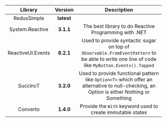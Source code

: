 Library|Version|Description
:---:|:--:|:---:
ReduxSimple|**latest**|
System.Reactive|**3.1.1**|The best library to do Reactive Programming with .NET
ReactiveUI.Events|**8.2.1**|Used to provide syntactic sugar on top of `Observable.FromEventPattern` to be able to write one line of code like `MyButton.Events().Tapped`
SuccincT|**3.2.0**|Used to provide functional pattern like `Option<T>` which offer an alternative to null-checking, an Option is either Nothing or Something
Converto|**1.4.0**|Provide the `With` keyword used to create immutable states